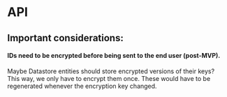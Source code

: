 # API

## Important considerations:

#### IDs need to be encrypted before being sent to the end user (post-MVP).

Maybe Datastore entities should store encrypted versions of their keys? This way, we only have to encrypt them once. These would have to be regenerated whenever the encryption key changed.
